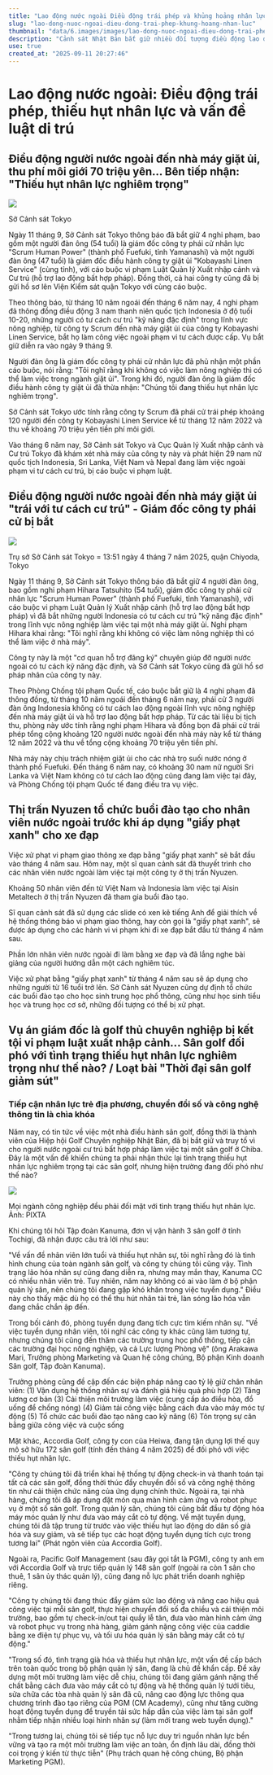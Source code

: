 ```yaml
---
title: "Lao động nước ngoài Điều động trái phép và khủng hoảng nhân lực"
slug: "lao-dong-nuoc-ngoai-dieu-dong-trai-phep-khung-hoang-nhan-luc"
thumbnail: "data/6.images/images/lao-dong-nuoc-ngoai-dieu-dong-trai-phep-khung-hoang-nhan-luc.webp"
description: "Cảnh sát Nhật Bản bắt giữ nhiều đối tượng điều động lao động nước ngoài trái phép trong bối cảnh thiếu hụt nhân lực trầm trọng ở ngành giặt ủi, sân golf và chính sách mới về vi phạm giao thông xe đạp."
use: true
created_at: "2025-09-11 20:27:46"
---
```


# Lao động nước ngoài: Điều động trái phép, thiếu hụt nhân lực và vấn đề luật di trú

## Điều động người nước ngoài đến nhà máy giặt ủi, thu phí môi giới 70 triệu yên... Bên tiếp nhận: "Thiếu hụt nhân lực nghiêm trọng"

![](/images/20250911-00050147-yom-000-5-view.webp)

Sở Cảnh sát Tokyo

Ngày 11 tháng 9, Sở Cảnh sát Tokyo thông báo đã bắt giữ 4 nghi phạm, bao gồm một người đàn ông (54 tuổi) là giám đốc công ty phái cử nhân lực "Scrum Human Power" (thành phố Fuefuki, tỉnh Yamanashi) và một người đàn ông (47 tuổi) là giám đốc điều hành công ty giặt ủi "Kobayashi Linen Service" (cùng tỉnh), với cáo buộc vi phạm Luật Quản lý Xuất nhập cảnh và Cư trú (hỗ trợ lao động bất hợp pháp). Đồng thời, cả hai công ty cũng đã bị gửi hồ sơ lên Viện Kiểm sát quận Tokyo với cùng cáo buộc.

Theo thông báo, từ tháng 10 năm ngoái đến tháng 6 năm nay, 4 nghi phạm đã thông đồng điều động 3 nam thanh niên quốc tịch Indonesia ở độ tuổi 10-20, những người có tư cách cư trú "kỹ năng đặc định" trong lĩnh vực nông nghiệp, từ công ty Scrum đến nhà máy giặt ủi của công ty Kobayashi Linen Service, bắt họ làm công việc ngoài phạm vi tư cách được cấp. Vụ bắt giữ diễn ra vào ngày 9 tháng 9.

Người đàn ông là giám đốc công ty phái cử nhân lực đã phủ nhận một phần cáo buộc, nói rằng: "Tôi nghĩ rằng khi không có việc làm nông nghiệp thì có thể làm việc trong ngành giặt ủi". Trong khi đó, người đàn ông là giám đốc điều hành công ty giặt ủi đã thừa nhận: "Chúng tôi đang thiếu hụt nhân lực nghiêm trọng".

Sở Cảnh sát Tokyo ước tính rằng công ty Scrum đã phái cử trái phép khoảng 120 người đến công ty Kobayashi Linen Service kể từ tháng 12 năm 2022 và thu về khoảng 70 triệu yên tiền phí môi giới.

Vào tháng 6 năm nay, Sở Cảnh sát Tokyo và Cục Quản lý Xuất nhập cảnh và Cư trú Tokyo đã khám xét nhà máy của công ty này và phát hiện 29 nam nữ quốc tịch Indonesia, Sri Lanka, Việt Nam và Nepal đang làm việc ngoài phạm vi tư cách cư trú, bị cáo buộc vi phạm luật.

## Điều động người nước ngoài đến nhà máy giặt ủi "trái với tư cách cư trú" - Giám đốc công ty phái cử bị bắt

![](/images/20250911-00000101-asahi-000-3-view.webp)

Trụ sở Sở Cảnh sát Tokyo = 13:51 ngày 4 tháng 7 năm 2025, quận Chiyoda, Tokyo

Ngày 11 tháng 9, Sở Cảnh sát Tokyo thông báo đã bắt giữ 4 người đàn ông, bao gồm nghi phạm Hihara Tatsuhito (54 tuổi), giám đốc công ty phái cử nhân lực "Scrum Human Power" (thành phố Fuefuki, tỉnh Yamanashi), với cáo buộc vi phạm Luật Quản lý Xuất nhập cảnh (hỗ trợ lao động bất hợp pháp) vì đã bắt những người Indonesia có tư cách cư trú "kỹ năng đặc định" trong lĩnh vực nông nghiệp làm việc tại một nhà máy giặt ủi. Nghi phạm Hihara khai rằng: "Tôi nghĩ rằng khi không có việc làm nông nghiệp thì có thể làm việc ở nhà máy".

Công ty này là một "cơ quan hỗ trợ đăng ký" chuyên giúp đỡ người nước ngoài có tư cách kỹ năng đặc định, và Sở Cảnh sát Tokyo cũng đã gửi hồ sơ pháp nhân của công ty này.

Theo Phòng Chống tội phạm Quốc tế, cáo buộc bắt giữ là 4 nghi phạm đã thông đồng, từ tháng 10 năm ngoái đến tháng 6 năm nay, phái cử 3 người đàn ông Indonesia không có tư cách lao động ngoài lĩnh vực nông nghiệp đến nhà máy giặt ủi và hỗ trợ lao động bất hợp pháp. Từ các tài liệu bị tịch thu, phòng này ước tính rằng nghi phạm Hihara và đồng bọn đã phái cử trái phép tổng cộng khoảng 120 người nước ngoài đến nhà máy này kể từ tháng 12 năm 2022 và thu về tổng cộng khoảng 70 triệu yên tiền phí.

Nhà máy này chịu trách nhiệm giặt ủi cho các nhà trọ suối nước nóng ở thành phố Fuefuki. Đến tháng 6 năm nay, có khoảng 30 nam nữ người Sri Lanka và Việt Nam không có tư cách lao động cũng đang làm việc tại đây, và Phòng Chống tội phạm Quốc tế đang điều tra vụ việc.

## Thị trấn Nyuzen tổ chức buổi đào tạo cho nhân viên nước ngoài trước khi áp dụng "giấy phạt xanh" cho xe đạp

Việc xử phạt vi phạm giao thông xe đạp bằng "giấy phạt xanh" sẽ bắt đầu vào tháng 4 năm sau. Hôm nay, một sĩ quan cảnh sát đã thuyết trình cho các nhân viên nước ngoài làm việc tại một công ty ở thị trấn Nyuzen.

Khoảng 50 nhân viên đến từ Việt Nam và Indonesia làm việc tại Aisin Metaltech ở thị trấn Nyuzen đã tham gia buổi đào tạo.

Sĩ quan cảnh sát đã sử dụng các slide có xen kẽ tiếng Anh để giải thích về hệ thống thông báo vi phạm giao thông, hay còn gọi là "giấy phạt xanh", sẽ được áp dụng cho các hành vi vi phạm khi đi xe đạp bắt đầu từ tháng 4 năm sau.

Phần lớn nhân viên nước ngoài đi làm bằng xe đạp và đã lắng nghe bài giảng của người hướng dẫn một cách nghiêm túc.

Việc xử phạt bằng "giấy phạt xanh" từ tháng 4 năm sau sẽ áp dụng cho những người từ 16 tuổi trở lên. Sở Cảnh sát Nyuzen cũng dự định tổ chức các buổi đào tạo cho học sinh trung học phổ thông, cũng như học sinh tiểu học và trung học cơ sở, những đối tượng có thể bị xử phạt.

## Vụ án giám đốc là golf thủ chuyên nghiệp bị kết tội vi phạm luật xuất nhập cảnh... Sân golf đối phó với tình trạng thiếu hụt nhân lực nghiêm trọng như thế nào? / Loạt bài "Thời đại sân golf giảm sút"

### Tiếp cận nhân lực trẻ địa phương, chuyển đổi số và công nghệ thông tin là chìa khóa

Năm nay, có tin tức về việc một nhà điều hành sân golf, đồng thời là thành viên của Hiệp hội Golf Chuyên nghiệp Nhật Bản, đã bị bắt giữ và truy tố vì cho người nước ngoài cư trú bất hợp pháp làm việc tại một sân golf ở Chiba. Đây là một vấn đề khiến chúng ta phải nhận thức lại tình trạng thiếu hụt nhân lực nghiêm trọng tại các sân golf, nhưng hiện trường đang đối phó như thế nào?

![](/images/20250911-10201855-egolf-000-6-view.webp)

Mọi ngành công nghiệp đều phải đối mặt với tình trạng thiếu hụt nhân lực. Ảnh: PIXTA

Khi chúng tôi hỏi Tập đoàn Kanuma, đơn vị vận hành 3 sân golf ở tỉnh Tochigi, đã nhận được câu trả lời như sau:

"Về vấn đề nhân viên lớn tuổi và thiếu hụt nhân sự, tôi nghĩ rằng đó là tình hình chung của toàn ngành sân golf, và công ty chúng tôi cũng vậy. Tình trạng lão hóa nhân sự cũng đang diễn ra, nhưng may mắn thay, Kanuma CC có nhiều nhân viên trẻ. Tuy nhiên, năm nay không có ai vào làm ở bộ phận quản lý sân, nên chúng tôi đang gặp khó khăn trong việc tuyển dụng." Điều này cho thấy mặc dù họ có thể thu hút nhân tài trẻ, làn sóng lão hóa vẫn đang chắc chắn ập đến.

Trong bối cảnh đó, phòng tuyển dụng đang tích cực tìm kiếm nhân sự. "Về việc tuyển dụng nhân viên, tôi nghĩ các công ty khác cũng làm tương tự, nhưng chúng tôi cũng đến thăm các trường trung học phổ thông, tiếp cận các trường đại học nông nghiệp, và cả Lực lượng Phòng vệ" (ông Arakawa Mari, Trưởng phòng Marketing và Quan hệ công chúng, Bộ phận Kinh doanh Sân golf, Tập đoàn Kanuma).

Trưởng phòng cũng đề cập đến các biện pháp nâng cao tỷ lệ giữ chân nhân viên:
(1) Vận dụng hệ thống nhân sự và đánh giá hiệu quả phù hợp
(2) Tăng lương cơ bản
(3) Cải thiện môi trường làm việc (cung cấp áo điều hòa, đồ uống để chống nóng)
(4) Giảm tải công việc bằng cách đưa vào máy móc tự động
(5) Tổ chức các buổi đào tạo nâng cao kỹ năng
(6) Tôn trọng sự cân bằng giữa công việc và cuộc sống

Mặt khác, Accordia Golf, công ty con của Heiwa, đang tận dụng lợi thế quy mô sở hữu 172 sân golf (tính đến tháng 4 năm 2025) để đối phó với việc thiếu hụt nhân lực.

"Công ty chúng tôi đã triển khai hệ thống tự động check-in và thanh toán tại tất cả các sân golf, đồng thời thúc đẩy chuyển đổi số và công nghệ thông tin như cải thiện chức năng của ứng dụng chính thức. Ngoài ra, tại nhà hàng, chúng tôi đã áp dụng đặt món qua màn hình cảm ứng và robot phục vụ ở một số sân golf. Trong quản lý sân, chúng tôi cũng bắt đầu tự động hóa máy móc quản lý như đưa vào máy cắt cỏ tự động. Về mặt tuyển dụng, chúng tôi đã tập trung từ trước vào việc thiếu hụt lao động do dân số già hóa và suy giảm, và sẽ tiếp tục các hoạt động tuyển dụng tích cực trong tương lai" (Phát ngôn viên của Accordia Golf).

Ngoài ra, Pacific Golf Management (sau đây gọi tắt là PGM), công ty anh em với Accordia Golf và trực tiếp quản lý 148 sân golf (ngoài ra còn 1 sân cho thuê, 1 sân ủy thác quản lý), cũng đang nỗ lực phát triển doanh nghiệp riêng.

"Công ty chúng tôi đang thúc đẩy giảm sức lao động và nâng cao hiệu quả công việc tại mỗi sân golf, thực hiện chuyển đổi số đa chiều và cải thiện môi trường, bao gồm tự check-in/out tại quầy lễ tân, đưa vào màn hình cảm ứng và robot phục vụ trong nhà hàng, giảm gánh nặng công việc của caddie bằng xe điện tự phục vụ, và tối ưu hóa quản lý sân bằng máy cắt cỏ tự động."

"Trong số đó, tình trạng già hóa và thiếu hụt nhân lực, một vấn đề cấp bách trên toàn quốc trong bộ phận quản lý sân, đang là chủ đề khẩn cấp. Để xây dựng một môi trường làm việc dễ chịu, chúng tôi đang giảm gánh nặng thể chất bằng cách đưa vào máy cắt cỏ tự động và hệ thống quản lý tưới tiêu, sửa chữa các tòa nhà quản lý sân đã cũ, nâng cao động lực thông qua chương trình đào tạo riêng của PGM (CM Academy), cũng như tăng cường hoạt động tuyển dụng để truyền tải sức hấp dẫn của việc làm tại sân golf nhằm tiếp nhận nhiều loại hình nhân sự (làm mới trang web tuyển dụng)."

"Trong tương lai, chúng tôi sẽ tiếp tục nỗ lực duy trì nguồn nhân lực bền vững và tạo ra một môi trường làm việc an toàn, ổn định lâu dài, đồng thời coi trọng ý kiến từ thực tiễn" (Phụ trách quan hệ công chúng, Bộ phận Marketing PGM).